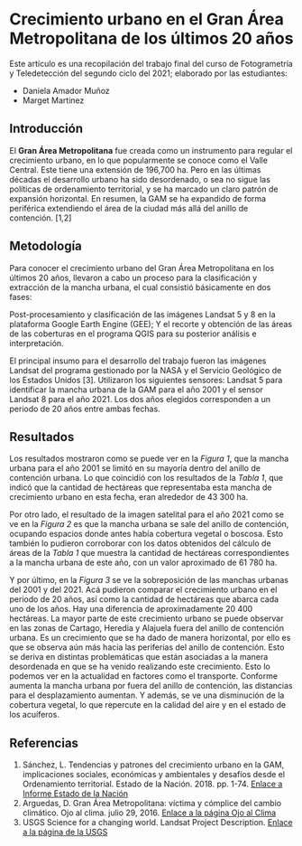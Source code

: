# Crecimiento urbano en el Gran Área Metropolitana de los últimos 20 años

Este artículo es una recopilación del trabajo final del curso de Fotogrametría y Teledetección del segundo ciclo del 2021; elaborado por las estudiantes: 
* Daniela Amador Muñoz
* Marget Martinez

## Introducción 

El **Gran Área Metropolitana** fue creada como un instrumento para regular el crecimiento urbano, en lo que popularmente se conoce como el Valle Central. Este tiene una extensión de 196,700 ha. Pero en las últimas décadas el desarrollo urbano ha sido desordenado, o sea no sigue las políticas de ordenamiento territorial, y se ha marcado un claro patrón de expansión horizontal. En resumen, la GAM se ha expandido de forma periférica extendiendo el área de la ciudad más allá del anillo de contención. [1,2]

## Metodología

Para conocer el crecimiento urbano del Gran Área Metropolitana en los últimos 20 años, llevaron a cabo un proceso para la clasificación y extracción de la mancha urbana, el cual consistió básicamente en dos fases: 

Post-procesamiento y clasificación de las imágenes Landsat 5 y 8 en la plataforma Google Earth Engine (GEE);
Y el recorte y obtención de las áreas de las coberturas en el programa QGIS para su posterior análisis e interpretación. 

El principal insumo para el desarrollo del trabajo fueron las imágenes Landsat del programa gestionado por la NASA y el Servicio Geológico de los Estados Unidos [3]. Utilizaron los siguientes sensores: Landsat 5 para identificar la mancha urbana de la GAM para el año 2001 y el sensor Landsat 8 para el año 2021. Los dos años elegidos corresponden a un periodo de 20 años entre ambas fechas.  

## Resultados 

Los resultados mostraron como se puede ver en la *Figura 1*, que la mancha urbana para el año 2001 se limitó en su mayoría dentro del anillo de contención urbana. Lo que coincidió con los resultados de la *Tabla 1*, que indicó que la cantidad de hectáreas que representaba esta mancha de crecimiento urbano en esta fecha, eran alrededor de 43 300 ha. 

Por otro lado, el resultado de la imagen satelital para el año 2021 como se ve en la *Figura 2* es que la mancha urbana se sale del anillo de contención, ocupando espacios donde antes había cobertura vegetal o boscosa. Esto también lo pudieron corroborar con los datos obtenidos del cálculo de áreas de la *Tabla 1* que muestra la cantidad de hectáreas correspondientes a la mancha urbana de este año, con un valor aproximado de 61 780 ha. 

Y por último, en la *Figura 3* se ve la sobreposición de las manchas urbanas del 2001 y del 2021. Acá pudieron comparar el crecimiento urbano en el periodo de 20 años, así como la cantidad de hectáreas que abarca cada uno de los años. Hay una diferencia de aproximadamente 20 400 hectáreas. La mayor parte de este crecimiento urbano se puede observar en las zonas de Cartago, Heredia y Alajuela fuera del anillo de contención urbana. Es un crecimiento que se ha dado de manera horizontal, por ello es que se observa aún más hacia las periferias del anillo de contención. Esto se deriva en distintas problemáticas que están asociadas a la manera desordenada en que se ha venido realizando este crecimiento. Esto lo podemos ver en la actualidad en factores como el transporte. Conforme aumenta la mancha urbana por fuera del anillo de contención, las distancias para el desplazamiento aumentan. Y además, se ve una disminución de la cobertura vegetal, lo que repercute en la calidad del aire y en el estado de los acuíferos.

## Referencias

1. Sánchez, L. Tendencias y patrones del crecimiento urbano en la GAM, implicaciones sociales, económicas y ambientales y desafíos desde el Ordenamiento territorial. Estado de la Nación. 2018. pp. 1-74. [Enlace a Informe Estado de la Nación](https://repositorio.conare.ac.cr/bitstream/handle/20.500.12337/2982/Tendencias_patrones_crecimiento_urbano_GAM.pdf?sequence=1&isAllowed=y) 
2. Arguedas, D. Gran Área Metropolitana: víctima y cómplice del cambio climático. Ojo al clima. julio 29, 2016. [Enlace a la página Ojo al Clima](https://ojoalclima.com/gran-area-metropolitana-victima-y-complice-del-cambio-climatico/)
3. USGS Science for a changing world. Landsat Project Description. [Enlace a la página de la USGS](https://web.archive.org/web/20160320142700/http://landsat.usgs.gov/about_project_descriptions.php)


